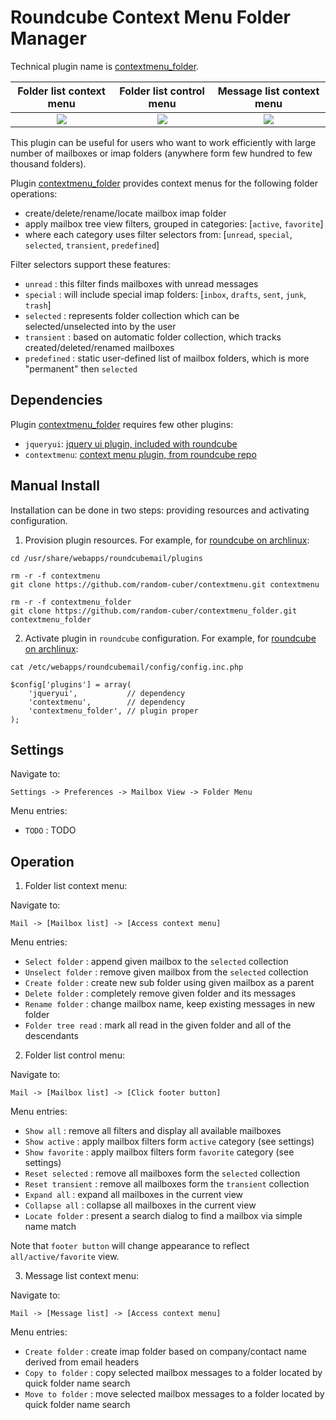 Roundcube Context Menu Folder Manager
=====================================
Technical plugin name is [contextmenu_folder][contextmenu_folder_link].

| Folder list context menu      | Folder list control menu      | Message list context menu      |
|:-----------------------------:|:-----------------------------:|:------------------------------:|
| ![][folder_list_context_menu] | ![][folder_list_control_menu] | ![][message_list_context_menu] |

This plugin can be useful for users who want to work efficiently with large number
of mailboxes or imap folders (anywhere form few hundred to few thousand folders).

Plugin [contextmenu_folder][contextmenu_folder_link] provides
context menus for the following folder operations:
* create/delete/rename/locate mailbox imap folder
* apply mailbox tree view filters, grouped in categories: [`active`, `favorite`]
* where each category uses filter selectors from: [`unread`, `special`, `selected`, `transient`, `predefined`]

Filter selectors support these features:
* `unread` : this filter finds mailboxes with unread messages
* `special` : will include special imap folders: [`inbox`, `drafts`, `sent`, `junk`, `trash`]
* `selected` : represents folder collection which can be selected/unselected into by the user
* `transient` : based on automatic folder collection, which tracks created/deleted/renamed mailboxes
* `predefined` : static user-defined list of mailbox folders, which is more "permanent" then `selected` 

Dependencies
------------
Plugin [contextmenu_folder][contextmenu_folder_link] requires few other plugins:
* `jqueryui`: [jquery ui plugin, included with roundcube][jqueryui_link]
* `contextmenu`: [context menu plugin, from roundcube repo][contextmenu_link]

Manual Install
--------------
Installation can be done in two steps:
providing resources and activating configuration.

1) Provision plugin resources.
For example, for [roundcube on archlinux][roundcube_arch]:
```
cd /usr/share/webapps/roundcubemail/plugins

rm -r -f contextmenu
git clone https://github.com/random-cuber/contextmenu.git contextmenu

rm -r -f contextmenu_folder
git clone https://github.com/random-cuber/contextmenu_folder.git contextmenu_folder
```

2) Activate plugin in `roundcube` configuration.
For example, for [roundcube on archlinux][roundcube_arch]:
```
cat /etc/webapps/roundcubemail/config/config.inc.php

$config['plugins'] = array(
    'jqueryui',           // dependency
    'contextmenu',        // dependency
    'contextmenu_folder', // plugin proper
);
```

Settings
--------

Navigate to:
```
Settings -> Preferences -> Mailbox View -> Folder Menu
```

Menu entries:
* `TODO` : TODO

Operation
---------

1) Folder list context menu:

Navigate to:
```
Mail -> [Mailbox list] -> [Access context menu]
```

Menu entries:
* `Select folder` : append given mailbox to the `selected` collection
* `Unselect folder` : remove given mailbox from the `selected` collection
* `Create folder` : create new sub folder using given mailbox as a parent
* `Delete folder` : completely remove given folder and its messages
* `Rename folder` : change mailbox name, keep existing messages in new folder
* `Folder tree read` : mark all read in the given folder and all of the descendants

2) Folder list control menu:

Navigate to:
```
Mail -> [Mailbox list] -> [Click footer button]
```

Menu entries:
* `Show all` : remove all filters and display all available mailboxes
* `Show active` : apply mailbox filters form `active` category (see settings)
* `Show favorite` : apply mailbox filters form `favorite` category (see settings) 
* `Reset selected` : remove all mailboxes form the `selected` collection
* `Reset transient` : remove all mailboxes form the `transient` collection 
* `Expand all` : expand all mailboxes in the current view
* `Collapse all` : collapse all mailboxes in the current view 
* `Locate folder` : present a search dialog to find a mailbox via simple name match

Note that `footer button` will change appearance to reflect `all/active/favorite` view.

3) Message list context menu:

Navigate to:
```
Mail -> [Message list] -> [Access context menu]
```

Menu entries:
* `Create folder` : create imap folder based on company/contact name derived from email headers
* `Copy to folder` : copy selected mailbox messages to a folder located by quick folder name search
* `Move to folder` : move selected mailbox messages to a folder located by quick folder name search


[roundcube_arch]: https://wiki.archlinux.org/index.php/Roundcube
[jqueryui_link]: https://github.com/roundcube/roundcubemail/tree/master/plugins/jqueryui
[contextmenu_link]: http://plugins.roundcube.net/packages/johndoh/contextmenu
[contextmenu_folder_link]: http://plugins.roundcube.net/packages/random-cuber/contextmenu_folder

[folder_list_context_menu]:  https://raw.githubusercontent.com/random-cuber/contextmenu_folder/master/build/folder_list_context_menu.png
[folder_list_control_menu]:  https://raw.githubusercontent.com/random-cuber/contextmenu_folder/master/build/folder_list_control_menu.png
[message_list_context_menu]: https://raw.githubusercontent.com/random-cuber/contextmenu_folder/master/build/message_list_context_menu.png
